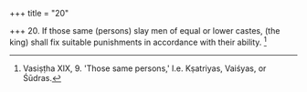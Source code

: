 +++
title = "20"

+++
20. If those same (persons) slay men of equal or lower castes, (the king) shall fix suitable punishments in accordance with their ability. [^18] 


[^18]:  Vasiṣṭha XIX, 9. 'Those same persons,' I.e. Kṣatriyas, Vaiśyas, or Śūdras.
